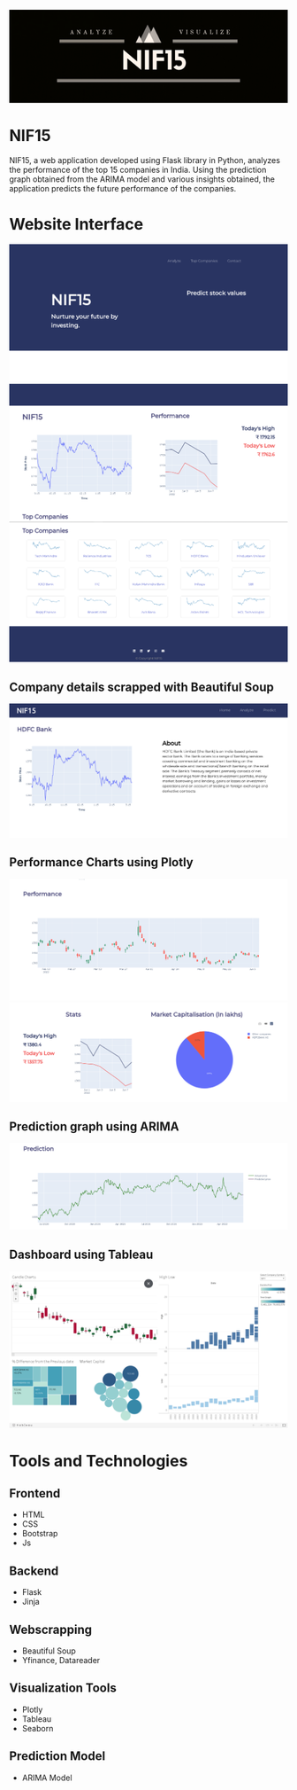 ![alt text](https://github.com/shimer6565/NIF15/blob/main/application/static/images/NIF-banner.png?raw=true)

# NIF15

NIF15, a web application developed using Flask library in Python, analyzes the performance of the top 15 companies in India. Using the prediction graph obtained from the ARIMA model and various insights obtained, the application predicts the future performance of the companies.

# Website Interface
![alt text](https://github.com/shimer6565/NIF15/blob/main/application/static/images/1.png?raw=true)
![alt text](https://github.com/shimer6565/NIF15/blob/main/application/static/images/2.png?raw=true)
![alt text](https://github.com/shimer6565/NIF15/blob/main/application/static/images/3.png?raw=true)
## Company details scrapped with Beautiful Soup
![alt text](https://github.com/shimer6565/NIF15/blob/main/application/static/images/4.png?raw=true)
## Performance Charts using Plotly
![alt text](https://github.com/shimer6565/NIF15/blob/main/application/static/images/5.png?raw=true)
![alt text](https://github.com/shimer6565/NIF15/blob/main/application/static/images/6.png?raw=true)
## Prediction graph using ARIMA
![alt text](https://github.com/shimer6565/NIF15/blob/main/application/static/images/7.png?raw=true)
## Dashboard using Tableau
![alt text](https://github.com/shimer6565/NIF15/blob/main/application/static/images/8.png?raw=true)


# Tools and Technologies

## Frontend
- HTML
- CSS
- Bootstrap
- Js

## Backend
- Flask
- Jinja

## Webscrapping
- Beautiful Soup
- Yfinance, Datareader

## Visualization Tools
- Plotly
- Tableau
- Seaborn

## Prediction Model
- ARIMA Model
